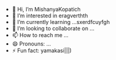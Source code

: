 - 👋 Hi, I’m MishanyaKopatich
- 👀 I’m interested in eragverthth
- 🌱 I’m currently learning ...sxerdfcuyfgh
- 💞️ I’m looking to collaborate on ...
- 📫 How to reach me ...
- 😄 Pronouns: ...
- ⚡ Fun fact: yamakasi|||)
<!---
MishanyaKopatich/MishanyaKopatich is a ✨ special ✨ repository because its `README.md` (this file) appears on your GitHub profile.
You can click the Preview link to take a look at your changes.
